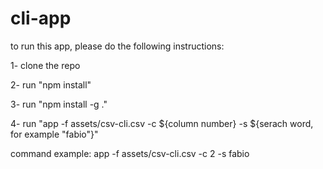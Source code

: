 # cli-app

to run this app, please do the following instructions:

1- clone the repo

2- run "npm install"

3- run "npm install -g ."

4- run "app -f assets/csv-cli.csv -c ${column number} -s ${serach word, for example "fabio"}"

command example: app -f assets/csv-cli.csv -c 2 -s fabio
